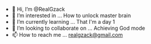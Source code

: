 - 👋 Hi, I’m @RealGzack
- 👀 I’m interested in ... How to unlock master brain
- 🌱 I’m currently learning ... That I'm a day 1 
- 💞️ I’m looking to collaborate on ... Achieving God mode
- 📫 How to reach me ... realgzack@gmail.com

<!---
RealGzack/RealGzack is a ✨ special ✨ repository because its `README.md` (this file) appears on your GitHub profile.
You can click the Preview link to take a look at your changes.
--->
